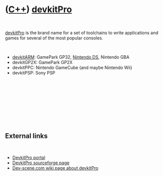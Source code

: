 



 

 

 

 

 

([C++](Cpp.htm)) [devkitPro](CppDevkitPro.htm)
==============================================

 

[devkitPro](CppDevkitPro.htm) is the brand name for a set of toolchains
to write applications and games for several of the most popular
consoles.

 

-   [devkitARM](CppDevkitArm.htm): GamePark GP32, [Nintendo
    DS](CppNds.htm), Nintendo GBA
-   devkitGP2X: GamePark GP2X
-   devkitPPC: Nintendo GameCube (and maybe Nintendo Wii)
-   devkitPSP: Sony PSP

 

 

 

 

 

External links
--------------

 

-   [DevkitPro portal](http://devkitpro.org)
-   [DevkitPro sourceforge
    page](http://sourceforge.net/projects/devkitpro)
-   [Dev-scene.com wiki page about
    devkitPro](http://dev-scene.com/DevkitPro)

 

 

 

 

 





 



